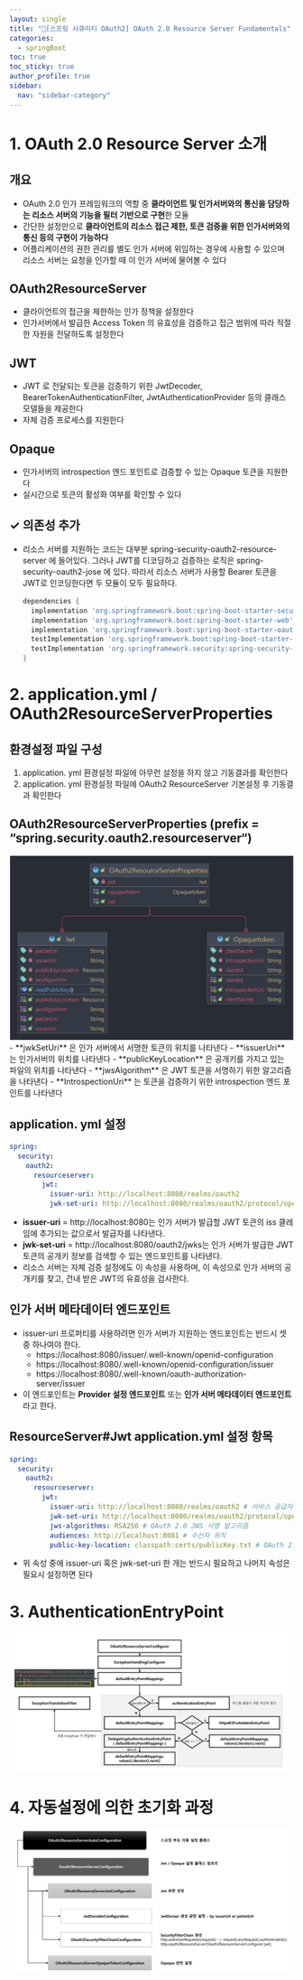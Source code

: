 ```yaml
---
layout: single
title: "🧵[스프링 시큐리티 OAuth2] OAuth 2.0 Resource Server Fundamentals"
categories:
  - springBoot
toc: true
toc_sticky: true
author_profile: true
sidebar:
  nav: "sidebar-category"
---
```


# 1. OAuth 2.0 Resource Server 소개

## 개요

- OAuth 2.0 인가 프레임워크의 역할 중 **클라이언트 및 인가서버와의 통신을 담당하는 리소스 서버의 기능을 필터 기반으로 구현**한 모듈
- 간단한 설정만으로 **클라이언트의 리소스 접근 제한, 토큰 검증을 위한 인가서버와의 통신 등의 구현이 가능하다**
- 어플리케이션의 권한 관리를 별도 인가 서버에 위임하는 경우에 사용할 수 있으며 리소스 서버는 요청을 인가할 때 이 인가 서버에 물어볼 수 있다

## OAuth2ResourceServer

- 클라이언트의 접근을 제한하는 인가 정책을 설정한다
- 인가서버에서 발급한 Access Token 의 유효성을 검증하고 접근 범위에 따라 적절한 자원을 전달하도록 설정한다

## JWT

- JWT 로 전달되는 토큰을 검증하기 위한 JwtDecoder, BearerTokenAuthenticationFilter, JwtAuthenticationProvider 등의 클래스 모델들을 제공한다
- 자체 검증 프로세스를 지원한다

## Opaque

- 인가서버의 introspection 엔드 포인트로 검증할 수 있는 Opaque 토큰을 지원한다
- 실시간으로 토큰의 활성화 여부를 확인할 수 있다

## ✓ 의존성 추가

- 리소스 서버를 지원하는 코드는 대부분 spring-security-oauth2-resource-server 에 들어있다. 그러나 JWT를 디코딩하고 검증하는 로직은 spring-security-oauth2-jose 에 있다. 따라서 리소스 서버가 사용할 Bearer 토큰을 JWT로 인코딩한다면 두 모듈이 모두 필요하다.
  ```groovy
  dependencies {
    implementation 'org.springframework.boot:spring-boot-starter-security'
    implementation 'org.springframework.boot:spring-boot-starter-web'
    implementation 'org.springframework.boot:spring-boot-starter-oauth2-resource-server'
    testImplementation 'org.springframework.boot:spring-boot-starter-test'
    testImplementation 'org.springframework.security:spring-security-test'
  }
  ```

# 2. application.yml / OAuth2ResourceServerProperties

## 환경설정 파일 구성

1. application. yml 환경설정 파일에 아무런 설정을 하지 않고 기동결과를 확인한다
2. application. yml 환경설정 파일에 OAuth2 ResourceServer 기본설정 후 기동결과 확인한다

## OAuth2ResourceServerProperties (prefix = “spring.security.oauth2.resourceserver“)

<img src="/assets/images/springBoot/image00000002.png">
- **jwkSetUri** 은 인가 서버에서 서명한 토큰의 위치를 나타낸다
- **issuerUri** 는 인가서버의 위치를 나타낸다
- **publicKeyLocation** 은 공개키를 가지고 있는 파일의 위치를 나타낸다
- **jwsAlgorithm** 은 JWT 토큰을 서명하기 위한 알고리즘을 나타낸다
- **IntrospectionUri** 는 토큰을 검증하기 위한 introspection 엔드 포인트를 나타낸다

## application. yml 설정

```yaml
spring:
  security:
    oauth2:
      resourceserver:
        jwt:
          issuer-uri: http://localhost:8080/realms/oauth2
          jwk-set-uri: http://localhost:8080/realms/oauth2/protocol/openid-connect/certs
```

- **issuer-uri** = http://localhost:8080는 인가 서버가 발급할 JWT 토큰의 iss 클레임에 추가되는 값으로서 발급자를 나타낸다.
- **jwk-set-uri** = http://localhost:8080/oauth2/jwks는 인가 서버가 발급한 JWT 토큰의 공개키 정보를 검색할 수 있는 엔드포인트를 나타낸다.
- 리소스 서버는 자체 검증 설정에도 이 속성을 사용하며, 이 속성으로 인가 서버의 공개키를 찾고, 건내 받은 JWT의 유효성을 검사한다.

## 인가 서버 메타데이터 엔드포인트

- issuer-uri 프로퍼티를 사용하려면 인가 서버가 지원하는 엔드포인트는 반드시 셋 중 하나여야 한다.
  - https://localhost:8080/issuer/.well-known/openid-configuration
  - https://localhost:8080/.well-known/openid-configuration/issuer
  - https://localhost:8080/.well-known/oauth-authorization-server/issuer
- 이 엔드포인트는 **Provider 설정 엔드포인트** 또는 **인가 서버 메타데이터 엔드포인트**라고 한다.

## ResourceServer#Jwt application.yml 설정 항목

```yaml
spring:
  security:
    oauth2:
      resourceserver:
        jwt:
          issuer-uri: http://localhost:8080/realms/oauth2 # 서비스 공급자 위치
          jwk-set-uri: http://localhost:8080/realms/oauth2/protocol/openid-connect/certs # OAuth 2.0 JwkSetUri 엔드 포인트
          jws-algorithms: RSA256 # OAuth 2.0 JWS 서명 알고리즘
          audiences: http://localhost:8081 # 수신자 위치
          public-key-location: classpath:certs/publicKey.txt # OAuth 2.0 JWS 검증을 위한 PublicKey 파일 위치
```

- 위 속성 중에 issuer-uri 혹은 jwk-set-uri 한 개는 반드시 필요하고 나머지 속성은 필요시 설정하면 된다

# 3. AuthenticationEntryPoint

<img src="/assets/images/springBoot/image00000003.png">

# 4. 자동설정에 의한 초기화 과정

<img src="/assets/images/springBoot/image00000004.png">
